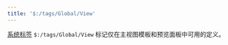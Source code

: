 ```yaml
---
title: '$:/tags/Global/View'
---
```


[系统标签](SystemTags) `$:/tags/Global/View` 标记仅在主视图模板和预览面板中可用的定义。